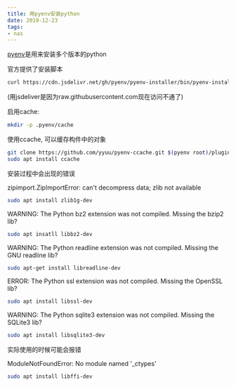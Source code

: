 ```yaml
---
title: 用pyenv安装python
date: 2019-12-23
tags:
- nas
---
```


[pyenv](https://github.com/pyenv/pyenv)是用来安装多个版本的python

<!-- more -->

官方提供了安装脚本

```bash
curl https://cdn.jsdelivr.net/gh/pyenv/pyenv-installer/bin/pyenv-installer | bash
```

(用jsdeliver是因为raw.githubusercontent.com现在访问不通了)

启用cache:

```bash
mkdir -p .pyenv/cache
```

使用ccache, 可以缓存构件中的对象

```bash
git clone https://github.com/yyuu/pyenv-ccache.git $(pyenv root)/plugins/pyenv-ccache
sudo apt install ccache
```

安装过程中会出现的错误

zipimport.ZipImportError: can't decompress data; zlib not available

```bash
sudo apt install zlib1g-dev
```

WARNING: The Python bz2 extension was not compiled. Missing the bzip2 lib?
```bash
sudo apt insatll libbz2-dev
```

WARNING: The Python readline extension was not compiled. Missing the GNU readline lib?
```bash
sudo apt-get install libreadline-dev
```

ERROR: The Python ssl extension was not compiled. Missing the OpenSSL lib?

```bash
sudo apt install libssl-dev
```

WARNING: The Python sqlite3 extension was not compiled. Missing the SQLite3 lib?

```bash
sudo apt install libsqlite3-dev
```


实际使用的时候可能会报错

ModuleNotFoundError: No module named '_ctypes'

```bash
sudo apt install libffi-dev
```
